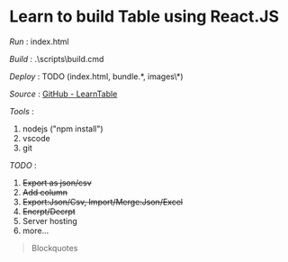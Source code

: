 # Learn to build Table using React.JS

*Run*   : index.html

*Build* : .\scripts\build.cmd

*Deploy* : TODO (index.html, bundle.*, images\\\*)

*Source* : [GitHub - LearnTable](https://github.com/kentube/LearnTable.git)

*Tools* : 
1. nodejs ("npm install")
2. vscode
3. git

*TODO* :
1. ~~Export as json/csv~~
2. ~~Add column~~
3. ~~Export:Json/Csv, Import/Merge:Json/Excel~~
4. ~~Encrpt/Decrpt~~
5. Server hosting
6. more...

> Blockquotes
